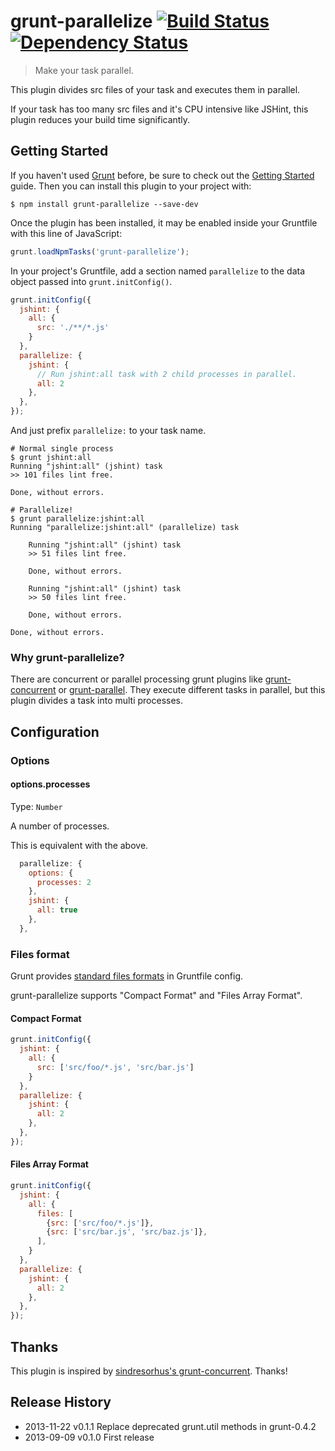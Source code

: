 # grunt-parallelize [![Build Status](https://secure.travis-ci.org/teppeis/grunt-parallelize.png?branch=master)](https://travis-ci.org/teppeis/grunt-parallelize) [![Dependency Status](https://david-dm.org/teppeis/grunt-parallelize.png)](https://david-dm.org/teppeis/grunt-parallelize) 

> Make your task parallel.

This plugin divides src files of your task and executes them in parallel.

If your task has too many src files and it's CPU intensive like JSHint, this plugin reduces your build time significantly.

## Getting Started
If you haven't used [Grunt](http://gruntjs.com/) before, be sure to check out the [Getting Started](http://gruntjs.com/getting-started) guide.
Then you can install this plugin to your project with:

```shell
$ npm install grunt-parallelize --save-dev
```

Once the plugin has been installed, it may be enabled inside your Gruntfile with this line of JavaScript:

```js
grunt.loadNpmTasks('grunt-parallelize');
```

In your project's Gruntfile, add a section named `parallelize` to the data object passed into `grunt.initConfig()`.

```js
grunt.initConfig({
  jshint: {
    all: {
      src: './**/*.js'
    }
  },
  parallelize: {
    jshint: {
      // Run jshint:all task with 2 child processes in parallel.
      all: 2
    },
  },
});
```

And just prefix `parallelize:` to your task name.

```shell
# Normal single process
$ grunt jshint:all
Running "jshint:all" (jshint) task
>> 101 files lint free.

Done, without errors.

# Parallelize!
$ grunt parallelize:jshint:all
Running "parallelize:jshint:all" (parallelize) task
    
    Running "jshint:all" (jshint) task
    >> 51 files lint free.
    
    Done, without errors.
    
    Running "jshint:all" (jshint) task
    >> 50 files lint free.
    
    Done, without errors.
    
Done, without errors.
```

### Why grunt-parallelize?

There are concurrent or parallel processing grunt plugins like [grunt-concurrent](https://github.com/sindresorhus/grunt-concurrent) or [grunt-parallel](https://github.com/iammerrick/grunt-parallel).
They execute different tasks in parallel, but this plugin divides a task into multi processes.

## Configuration

### Options

#### options.processes
Type: `Number`

A number of processes.

This is equivalent with the above.
```js
  parallelize: {
    options: {
      processes: 2
    },
    jshint: {
      all: true
    },
  },
```

### Files format

Grunt provides [standard files formats](http://gruntjs.com/configuring-tasks#files) in Gruntfile config.

grunt-parallelize supports "Compact Format" and "Files Array Format".

#### Compact Format

```js
grunt.initConfig({
  jshint: {
    all: {
      src: ['src/foo/*.js', 'src/bar.js']
    }
  },
  parallelize: {
    jshint: {
      all: 2
    },
  },
});
```

#### Files Array Format

```js
grunt.initConfig({
  jshint: {
    all: {
      files: [
        {src: ['src/foo/*.js']},
        {src: ['src/bar.js', 'src/baz.js']},
      ],
    }
  },
  parallelize: {
    jshint: {
      all: 2
    },
  },
});
```
## Thanks

This plugin is inspired by [sindresorhus's grunt-concurrent](https://github.com/sindresorhus/grunt-concurrent). Thanks!

## Release History

* 2013-11-22 v0.1.1 Replace deprecated grunt.util methods in grunt-0.4.2
* 2013-09-09 v0.1.0 First release
